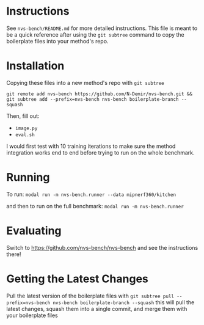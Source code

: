 # Instructions
See `nvs-bench/README.md` for more detailed instructions. This file is meant to be a quick reference after using the `git subtree` command to copy the boilerplate files into your method's repo.

# Installation
Copying these files into a new method's repo with `git subtree`
```
git remote add nvs-bench https://github.com/N-Demir/nvs-bench.git && git subtree add --prefix=nvs-bench nvs-bench boilerplate-branch --squash
```

Then, fill out:
- `image.py`
- `eval.sh`

I would first test with 10 training iterations to make sure the method integration works end to end before trying to run on the whole benchmark.

# Running
To run:
`modal run -m nvs-bench.runner --data mipnerf360/kitchen`

and then to run on the full benchmark:
`modal run -m nvs-bench.runner`

# Evaluating
Switch to https://github.com/nvs-bench/nvs-bench and see the instructions there!

# Getting the Latest Changes
Pull the latest version of the boilerplate files with
`git subtree pull --prefix=nvs-bench nvs-bench boilerplate-branch --squash`
this will pull the latest changes, squash them into a single commit, and merge them with your boilerplate files
